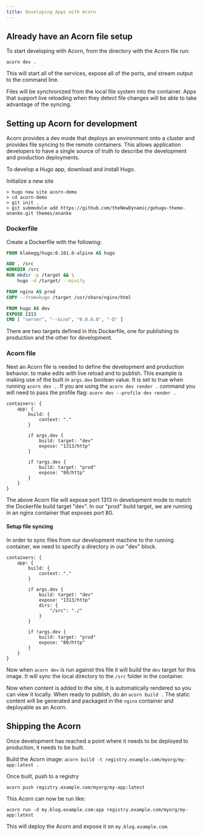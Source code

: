 ```yaml
---
title: Developing Apps with Acorn
---
```


## Already have an Acorn file setup

To start developing with Acorn, from the directory with the Acorn file run:

`acorn dev .`

This will start all of the services, expose all of the ports, and stream output to the command line.

Files will be synchronized from the local file system into the container. Apps that support live reloading when they detect file changes will be able to take advantage of the syncing.

## Setting up Acorn for development

Acorn provides a dev mode that deploys an environment onto a cluster and provides file syncing to the remote containers. This allows application developers to have a single source of truth to describe the development and production deployments.

To develop a Hugo app, download and install Hugo.

Initialize a new site

```shell
> hugo new site acorn-demo
> cd acorn-demo
> git init .
> git submodule add https://github.com/theNewDynamic/gohugo-theme-ananke.git themes/ananke
```

### Dockerfile

Create a Dockerfile with the following:

```dockerfile
FROM klakegg/hugo:0.101.0-alpine AS hugo

ADD . /src
WORKDIR /src
RUN mkdir -p /target && \
    hugo -d /target/ --minify

FROM nginx AS prod
COPY --from=hugo /target /usr/share/nginx/html

FROM hugo AS dev
EXPOSE 1313
CMD [ "server", "--bind", "0.0.0.0", "-D" ]
```

There are two targets defined in this Dockerfile, one for publishing to production and the other for development.

### Acorn file

Next an Acorn file is needed to define the development and production behavior. to make edits with live reload and to publish. This example is making use of the built in `args.dev` boolean value. It is set to true when running `acorn dev .`. If you are using the `acorn dev render .` command you will need to pass the profile flag: `acorn dev --profile dev render .`

```cue
containers: {
    app: {
        build: {
            context: "."
        }

        if args.dev {
            build: target: "dev"
            expose: "1313/http"
        }
    
        if !args.dev {
            build: target: "prod"
            expose: "80/http"
        }
    }
}
```

The above Acorn file will expose port 1313 in development mode to match the Dockerfile build target "dev". In our "prod" build target, we are running in an nginx container that exposes port 80.

#### Setup file syncing

In order to sync files from our development machine to the running container, we need to specify a directory in our "dev" block.

```cue
containers: {
    app: {
        build: {
            context: "."
        }

        if args.dev {
            build: target: "dev"
            expose: "1313/http"
            dirs: {
                "/src": "./"
            }
        }
    
        if !args.dev {
            build: target: "prod"
            expose: "80/http"
        }
    }
}
```

Now when `acorn dev` is run against this file it will build the `dev` target for this image. It will sync the local directory to the `/src` folder in the container.

Now when content is added to the site, it is automatically rendered so you can view it locally. When ready to publish, do an `acorn build .` The static content will be generated and packaged in the `nginx` container and deployable as an Acorn.

## Shipping the Acorn

Once development has reached a point where it needs to be deployed to production, it needs to be built.

Build the Acorn image:
`acorn build -t registry.example.com/myorg/my-app:latest .`

Once built, push to a registry

`acorn push registry.example.com/myorg/my-app:latest`

This Acorn can now be run like:

`acorn run -d my.blog.example.com:app registry.example.com/myorg/my-app:latest`

This will deploy the Acorn and expose it on `my.blog.example.com`.
